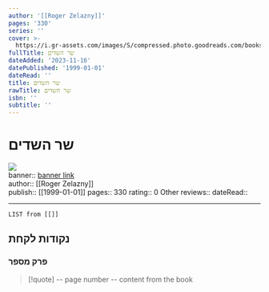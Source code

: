 ```yaml
---
author: '[[Roger Zelazny]]'
pages: '330'
series: ''
cover: >-
  https://i.gr-assets.com/images/S/compressed.photo.goodreads.com/books/1479384236l/33000600._SY475_.jpg
fullTitle: שר השדים
dateAdded: '2023-11-16'
datePublished: '1999-01-01'
dateRead: ''
title: שר השדים
rawTitle: שר השדים
isbn: ''
subtitle: ''
---
```

# שר השדים

![](https:&#x2F;&#x2F;i.gr-assets.com&#x2F;images&#x2F;S&#x2F;compressed.photo.goodreads.com&#x2F;books&#x2F;1479384236l&#x2F;33000600._SY475_.jpg)  
banner:: [banner link](https:&#x2F;&#x2F;i.gr-assets.com&#x2F;images&#x2F;S&#x2F;compressed.photo.goodreads.com&#x2F;books&#x2F;1479384236l&#x2F;33000600._SY475_.jpg)  
author:: [[Roger Zelazny]]  
publish:: [[1999-01-01]]
pages:: 330
rating:: 0 
Other reviews:: 
dateRead:: 

<hr  style="clear:both"/>



```dataview
LIST from [[]]
```

## נקודות לקחת 

### פרק מספר
> [!quote] -- page number -- 
>  content from the book




```